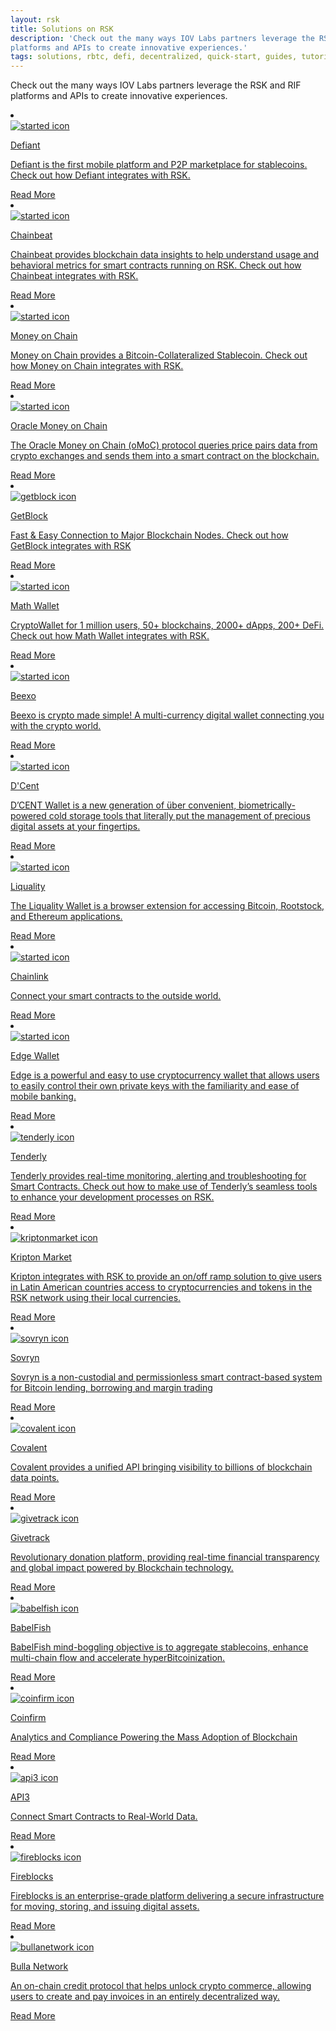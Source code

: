 ```yaml
---
layout: rsk
title: Solutions on RSK
description: 'Check out the many ways IOV Labs partners leverage the RSK and RIF
platforms and APIs to create innovative experiences.'
tags: solutions, rbtc, defi, decentralized, quick-start, guides, tutorial, networks, dapps, tools, rsk, ethereum, smart-contracts, install, get-started, how-to, mainnet, testnet, contracts, wallets, on-ramp, off-ramp, payments, crypto
---
```


Check out the many ways IOV Labs partners leverage the RSK and RIF
platforms and APIs to create innovative experiences.

<div class="row features-list">
    <li class="col-xl-6 col-md-6">
        <div class="feature-card">
            <a href="/solutions/defiant/">
                <div class="icon rif h-100">
                    <div class="icon-cont text-center my-auto">
                        <img src="/assets/img/solutions/defiant/defiant-logo.png" alt="started icon">
                    </div>
                </div>
            </a>
            <div class="content">
                <a href="/solutions/defiant/">
                    <div class="content-container">
                        <p class="card-title rsk_green">Defiant</p>
                        <p class="card-desc">Defiant is the first mobile platform and P2P marketplace for stablecoins. Check out how Defiant integrates with RSK.</p>
                    </div>
                </a>
                <div class="btn-container">
                    <span></span>
                    <a class="green" href="/solutions/defiant/">Read More</a>
                </div>
            </div>
        </div>
    </li>
    <li class="col-xl-6 col-md-6">
        <div class="feature-card">
            <a href="/solutions/chainbeat/">
                <div class="icon rif h-100">
                    <div class="icon-cont text-center my-auto px-1">
                        <img src="/assets/img/solutions/chainbeat/chainbeat-logo-v.png" alt="started icon">
                    </div>
                </div>
            </a>
            <div class="content">
                <a href="/solutions/chainbeat/">
                    <div class="content-container">
                        <p class="card-title rsk_green">Chainbeat</p>
                        <p class="card-desc">Chainbeat provides blockchain data insights to help understand usage and behavioral metrics for smart contracts running on RSK. Check out how Chainbeat integrates with RSK.</p>
                    </div>
                </a>
                <div class="btn-container">
                    <span></span>
                    <a class="green" href="/solutions/chainbeat/">Read More</a>
                </div>
            </div>
        </div>
    </li>
    <li class="col-xl-6 col-md-6">
        <div class="feature-card">
            <a href="/solutions/moneyonchain/">
                <div class="icon rif h-100">
                    <div class="icon-cont text-center my-auto px-1">
                        <img src="/assets/img/solutions/moneyonchain/logo_moc.png" alt="started icon">
                    </div>
                </div>
            </a>
            <div class="content">
                <a href="/solutions/moneyonchain/">
                    <div class="content-container">
                        <p class="card-title rsk_green">Money on Chain</p>
                        <p class="card-desc">Money on Chain provides a Bitcoin-Collateralized Stablecoin. Check out how Money on Chain integrates with RSK.</p>
                    </div>
                </a>
                <div class="btn-container">
                    <span></span>
                    <a class="green" href="/solutions/moneyonchain/">Read More</a>
                </div>
            </div>
        </div>
    </li>
    <li class="col-xl-6 col-md-6">
        <div class="feature-card">
            <a href="/solutions/oraclemoneyonchain/">
                <div class="icon rif h-100">
                    <div class="icon-cont text-center my-auto px-1">
                        <img src="/assets/img/solutions/oraclemoneyonchain/logo_omoc.svg" alt="started icon">
                    </div>
                </div>
            </a>
            <div class="content">
                <a href="/solutions/oraclemoneyonchain/">
                    <div class="content-container">
                        <p class="card-title rsk_green">Oracle Money on Chain</p>
                        <p class="card-desc">The Oracle Money on Chain (oMoC) protocol queries price pairs data from crypto exchanges and sends them into a smart contract on the blockchain.</p>
                    </div>
                </a>
                <div class="btn-container">
                    <span></span>
                    <a class="green" href="/solutions/oraclemoneyonchain/">Read More</a>
                </div>
            </div>
        </div>
    </li>
    <li class="col-xl-6 col-md-6">
        <div class="feature-card">
            <a href="/solutions/getblock/">
                <div class="icon rif h-100">
                    <div class="icon-cont text-center my-auto px-1">
                        <img src="/assets/img/solutions/getblock/getblock_logo.png" alt="getblock icon">
                    </div>
                </div>
            </a>
            <div class="content">
                <a href="/solutions/getblock/">
                    <div class="content-container">
                        <p class="card-title rsk_green">GetBlock</p>
                        <p class="card-desc">Fast & Easy Connection to Major Blockchain Nodes. Check out how GetBlock integrates with RSK</p>
                    </div>
                </a>
                <div class="btn-container">
                    <span></span>
                    <a class="green" href="/solutions/getblock/">Read More</a>
                </div>
            </div>
        </div>
    </li>
    <li class="col-xl-6 col-md-6">
        <div class="feature-card">
            <a href="/solutions/math-wallet/">
                <div class="icon rif h-100">
                    <div class="icon-cont text-center my-auto px-1">
                        <img src="/assets/img/solutions/MathWallet/MathWallet_Logo_Black.png" alt="started icon">
                    </div>
                </div>
            </a>
            <div class="content">
                <a href="/solutions/math-wallet/">
                    <div class="content-container">
                        <p class="card-title rsk_green">Math Wallet</p>
                        <p class="card-desc">CryptoWallet for 1 million users, 50+ blockchains, 2000+ dApps, 200+ DeFi. Check out how Math Wallet integrates with RSK.</p>
                    </div>
                </a>
                <div class="btn-container">
                    <span></span>
                    <a class="green" href="/solutions/math-wallet/">Read More</a>
                </div>
            </div>
        </div>
    </li>
    <li class="col-xl-6 col-md-6">
        <div class="feature-card">
            <a href="/solutions/beexo/">
                <div class="icon rif h-100">
                    <div class="icon-cont text-center my-auto px-1">
                        <img src="/assets/img/solutions/BeexoWallet/Beexo_logo.jpg" alt="started icon">
                    </div>
                </div>
            </a>
            <div class="content">
                <a href="/solutions/beexo/">
                    <div class="content-container">
                        <p class="card-title rsk_green">Beexo</p>
                        <p class="card-desc">Beexo is crypto made simple! A multi-currency digital wallet connecting you with the crypto world.</p>
                    </div>
                </a>
                <div class="btn-container">
                    <span></span>
                    <a class="green" href="/solutions/beexo/">Read More</a>
                </div>
            </div>
        </div>
    </li>
    <li class="col-xl-6 col-md-6">
        <div class="feature-card">
            <a href="/solutions/dcent/">
                <div class="icon rif h-100">
                    <div class="icon-cont text-center my-auto px-1">
                        <img src="/assets/img/solutions/DCentWallet/DCent_Logo.jpg" alt="started icon">
                    </div>
                </div>
            </a>
            <div class="content">
                <a href="/solutions/dcent/">
                    <div class="content-container">
                        <p class="card-title rsk_green">D'Cent</p>
                        <p class="card-desc">D’CENT Wallet is a new generation of über convenient, biometrically-powered cold storage tools that literally put the management of precious digital assets at your fingertips.</p>
                    </div>
                </a>
                <div class="btn-container">
                    <span></span>
                    <a class="green" href="/solutions/dcent/">Read More</a>
                </div>
            </div>
        </div>
    </li>
    <li class="col-xl-6 col-md-6">
        <div class="feature-card">
            <a href="/solutions/liquality/">
                <div class="icon rif h-100">
                    <div class="icon-cont text-center my-auto px-1">
                        <img src="/assets/img/solutions/Liquality/LiqualityHorizontal.png" alt="started icon">
                    </div>
                </div>
            </a>
            <div class="content">
                <a href="/solutions/liquality/">
                    <div class="content-container">
                        <p class="card-title rsk_green">Liquality</p>
                        <p class="card-desc">The Liquality Wallet is a browser extension for accessing Bitcoin, Rootstock, and Ethereum applications.</p>
                    </div>
                </a>
                <div class="btn-container">
                    <span></span>
                    <a class="green" href="/solutions/liquality/">Read More</a>
                </div>
            </div>
        </div>
    </li>
    <li class="col-xl-6 col-md-6">
        <div class="feature-card">
            <a href="/solutions/chainlink/">
                <div class="icon rif h-100">
                    <div class="icon-cont text-center my-auto px-1">
                        <img src="/assets/img/solutions/Chainlink/Chainlink Symbol Blue.png" alt="started icon">
                    </div>
                </div>
            </a>
            <div class="content">
                <a href="/solutions/chainlink/">
                    <div class="content-container">
                        <p class="card-title rsk_green">Chainlink</p>
                        <p class="card-desc">Connect your smart contracts to the outside world.</p>
                    </div>
                </a>
                <div class="btn-container">
                    <span></span>
                    <a class="green" href="/solutions/chainlink/">Read More</a>
                </div>
            </div>
        </div>
    </li>
    <li class="col-xl-6 col-md-6">
        <div class="feature-card">
            <a href="/solutions/edge/">
                <div class="icon rif h-100">
                    <div class="icon-cont text-center my-auto px-1">
                        <img src="/assets/img/solutions/edge/Edge_Primary_Logo_MintNavy.png" alt="started icon">
                    </div>
                </div>
            </a>
            <div class="content">
                <a href="/solutions/edge/">
                    <div class="content-container">
                        <p class="card-title rsk_green">Edge Wallet</p>
                        <p class="card-desc">Edge is a powerful and easy to use cryptocurrency wallet that allows users to easily control their own private keys with the familiarity and ease of mobile banking.</p>
                    </div>
                </a>
                <div class="btn-container">
                    <span></span>
                    <a class="green" href="/solutions/edge/">Read More</a>
                </div>
            </div>
        </div>
    </li>
    <li class="col-xl-6 col-md-6">
        <div class="feature-card">
            <a href="/solutions/tenderly/">
                <div class="icon rif h-100">
                    <div class="icon-cont text-center my-auto px-1">
                        <img src="/assets/img/solutions/Tenderly/Tenderly.png" alt="tenderly icon">
                    </div>
                </div>
            </a>
            <div class="content">
                <a href="/solutions/tenderly/">
                    <div class="content-container">
                        <p class="card-title rsk_green">Tenderly</p>
                        <p class="card-desc">Tenderly provides real-time monitoring, alerting and troubleshooting for Smart Contracts. Check out how to make use of Tenderly’s seamless tools to enhance your development processes on RSK.</p>
                    </div>
                </a>
                <div class="btn-container">
                    <span></span>
                    <a class="green" href="/solutions/tenderly/">Read More</a>
                </div>
            </div>
        </div>
    </li>
    <li class="col-xl-6 col-md-6">
        <div class="feature-card">
            <a href="/solutions/kriptonmarket/">
                <div class="icon rif h-100">
                    <div class="icon-cont text-center my-auto px-1">
                        <img src="/assets/img/solutions/kriptonmarket/logo.png" alt="kriptonmarket icon">
                    </div>
                </div>
            </a>
            <div class="content">
                <a href="/solutions/kriptonmarket/">
                    <div class="content-container">
                        <p class="card-title rsk_green">Kripton Market</p>
                        <p class="card-desc">Kripton integrates with RSK to provide an on/off ramp solution to give users in Latin American countries access to cryptocurrencies and tokens in the RSK network using their local currencies.</p>
                    </div>
                </a>
                <div class="btn-container">
                    <span></span>
                    <a class="green" href="/solutions/kriptonmarket/">Read More</a>
                </div>
            </div>
        </div>
    </li>
    <li class="col-xl-6 col-md-6">
        <div class="feature-card">
            <a href="/solutions/sovryn/">
                <div class="icon rif h-100">
                    <div class="icon-cont text-center my-auto px-1">
                        <img src="/assets/img/solutions/sovryn/sovryn-logo.png" alt="sovryn icon">
                    </div>
                </div>
            </a>
            <div class="content">
                <a href="/solutions/sovryn/">
                    <div class="content-container">
                        <p class="card-title rsk_green">Sovryn</p>
                        <p class="card-desc">Sovryn is a non-custodial and permissionless smart contract-based system for Bitcoin lending, borrowing and margin trading</p>
                    </div>
                </a>
                <div class="btn-container">
                    <span></span>
                    <a class="green" href="/solutions/sovryn/">Read More</a>
                </div>
            </div>
        </div>
    </li>
    <li class="col-xl-6 col-md-6">
        <div class="feature-card">
            <a href="/solutions/covalent/">
                <div class="icon rif h-100">
                    <div class="icon-cont text-center my-auto px-1">
                        <img src="/assets/img/solutions/Covalent/Covalent_Logo.png" alt="covalent icon">
                    </div>
                </div>
            </a>
            <div class="content">
                <a href="/solutions/covalent/">
                    <div class="content-container">
                        <p class="card-title rsk_green">Covalent</p>
                        <p class="card-desc">Covalent provides a unified API bringing visibility to billions of blockchain data points.</p>
                    </div>
                </a>
                <div class="btn-container">
                    <span></span>
                    <a class="green" href="/solutions/covalent/">Read More</a>
                </div>
            </div>
        </div>
    </li>
<li class="col-xl-6 col-md-6">
        <div class="feature-card">
            <a href="/solutions/givetrack/">
                <div class="icon rif h-100">
                    <div class="icon-cont text-center my-auto px-1">
                        <img src="/assets/img/solutions/givetrack/givetrack2-green.png" alt="givetrack icon">
                    </div>
                </div>
            </a>
            <div class="content">
                <a href="/solutions/givetrack/">
                    <div class="content-container">
                        <p class="card-title rsk_green">Givetrack</p>
                        <p class="card-desc">Revolutionary donation platform, providing real-time financial transparency and global impact powered by Blockchain technology.</p>
                    </div>
                </a>
                <div class="btn-container">
                    <span></span>
                    <a class="green" href="/solutions/givetrack/">Read More</a>
                </div>
            </div>
        </div>
    </li>
    <li class="col-xl-6 col-md-6">
        <div class="feature-card">
            <a href="/solutions/babelfish/">
                <div class="icon rif h-100">
                    <div class="icon-cont text-center my-auto px-1">
                        <img src="/assets/img/solutions/babelfish/fish-logo.png" alt="babelfish icon">
                    </div>
                </div>
            </a>
            <div class="content">
                <a href="/solutions/babelfish/">
                    <div class="content-container">
                        <p class="card-title rsk_green">BabelFish</p>
                        <p class="card-desc">BabelFish mind-boggling objective is to aggregate stablecoins, enhance multi-chain flow and accelerate hyperBitcoinization.</p>
                    </div>
                </a>
                <div class="btn-container">
                    <span></span>
                    <a class="green" href="/solutions/babelfish/">Read More</a>
                </div>
            </div>
        </div>
    </li>
    <li class="col-xl-6 col-md-6">
        <div class="feature-card">
            <a href="/solutions/coinfirm/">
                <div class="icon rif h-100">
                    <div class="icon-cont text-center my-auto px-1">
                        <img src="/assets/img/solutions/coinfirm/logo-coinfirm.svg" alt="coinfirm icon">
                    </div>
                </div>
            </a>
            <div class="content">
                <a href="/solutions/coinfirm/">
                    <div class="content-container">
                        <p class="card-title rsk_green">Coinfirm</p>
                        <p class="card-desc">Analytics and Compliance Powering the Mass Adoption of Blockchain</p>
                    </div>
                </a>
                <div class="btn-container">
                    <span></span>
                    <a class="green" href="/solutions/coinfirm/">Read More</a>
                </div>
            </div>
        </div>
    </li>
    <li class="col-xl-6 col-md-6">
        <div class="feature-card">
            <a href="/solutions/api3/">
                <div class="icon rif h-100">
                    <div class="icon-cont text-center my-auto px-1">
                        <img src="/assets/img/solutions/api3/api3-logo1.png" alt="api3 icon">
                    </div>
                </div>
            </a>
            <div class="content">
                <a href="/solutions/api3/">
                    <div class="content-container">
                        <p class="card-title rsk_green">API3</p>
                        <p class="card-desc">Connect Smart Contracts to Real-World Data.</p>
                    </div>
                </a>
                <div class="btn-container">
                    <span></span>
                    <a class="green" href="/solutions/api3/">Read More</a>
                </div>
            </div>
        </div>
    </li>
    <li class="col-xl-6 col-md-6">
        <div class="feature-card">
            <a href="/solutions/fireblocks/">
                <div class="icon rif h-100">
                    <div class="icon-cont text-center my-auto px-1">
                        <img src="/assets/img/solutions/fireblocks/fireblocks-logo.jpg" alt="fireblocks icon">
                    </div>
                </div>
            </a>
            <div class="content">
                <a href="/solutions/fireblocks/">
                    <div class="content-container">
                        <p class="card-title rsk_green">Fireblocks</p>
                        <p class="card-desc">Fireblocks is an enterprise-grade platform delivering a secure infrastructure for moving, storing, and issuing digital assets.</p>
                    </div>
                </a>
                <div class="btn-container">
                    <span></span>
                    <a class="green" href="/solutions/fireblocks/">Read More</a>
                </div>
            </div>
        </div>
    </li>
    <li class="col-xl-6 col-md-6">
        <div class="feature-card">
            <a href="/solutions/bullanetwork/">
                <div class="icon rif h-100">
                    <div class="icon-cont text-center my-auto px-1">
                        <img src="/assets/img/solutions/bullanetwork/bulla-logo.png" alt="bullanetwork icon">
                    </div>
                </div>
            </a>
            <div class="content">
                <a href="/solutions/bullanetwork/">
                    <div class="content-container">
                        <p class="card-title rsk_green">Bulla Network</p>
                        <p class="card-desc">An on-chain credit protocol that helps unlock crypto commerce, allowing users to create and pay invoices in an entirely decentralized way.</p>
                    </div>
                </a>
                <div class="btn-container">
                    <span></span>
                    <a class="green" href="/solutions/bullanetwork/">Read More</a>
                </div>
            </div>
        </div>
    </li>
</div>

